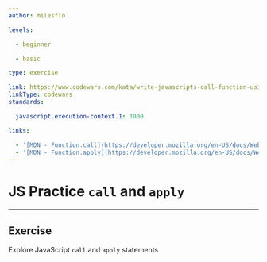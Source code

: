 ```yaml
---
author: milesflo

levels:

  - beginner

  - basic

type: exercise

link: https://www.codewars.com/kata/write-javascripts-call-function-using-apply
linkType: codewars
standards:

  javascript.execution-context.1: 1000

links:

  - '[MDN - Function.call](https://developer.mozilla.org/en-US/docs/Web/JavaScript/Reference/Global_Objects/Function/call)'
  - '[MDN - Function.apply](https://developer.mozilla.org/en-US/docs/Web/JavaScript/Reference/Global_Objects/Function/apply)'
---
```


# JS Practice `call` and `apply`

---

## Exercise

Explore JavaScript `call` and `apply` statements
